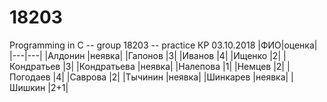 # 18203
Programming in C -- group 18203 -- practice 
КР 03.10.2018
|ФИО|оценка|
|---|---|
|Алдонин	|неявка|
|Гапонов	|3|
|Иванов	|4|
|Ищенко	|2|
|Кондратьев	|3|
|Кондратьева	|неявка|
|Налепова	|1|
|Немцев	|2|
|Погодаев	|4|
|Саврова	|2|
|Тычинин	|неявка|
|Шинкарев	|неявка|
|Шишкин	|2+1|
